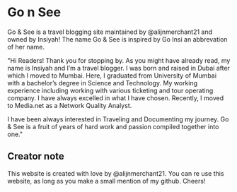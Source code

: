 # Go n See 

Go & See is a travel blogging site maintained by @alijnmerchant21 and owned by Insiyah! 
The name Go & See is inspired by Go Insi an abbrevation of her name.

"Hi Readers! Thank you for stopping by. As you might have already read, my name is Insiyah and I’m a travel blogger. 
I was born and raised in Dubai after which I moved to Mumbai. Here, I graduated from University of Mumbai with a bachelor’s degree in Science and Technology. 
My working experience including working with various ticketing and tour operating company. I have always excelled in what I have chosen. Recently, I moved to Media.net as a Network Quality Analyst. 

I have been always interested in Traveling and Documenting my journey. 
Go & See is a fruit of years of hard work and passion compiled together into one."

## Creator note

This website is created with love by @alijnmerchant21. You can re use this website, as long as you make a small mention of my github. Cheers!
